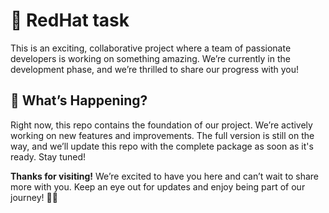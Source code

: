 # 🚀 RedHat task

This is an exciting, collaborative project where a team of passionate developers is working on something amazing. We’re currently in the development phase, and we’re thrilled to share our progress with you!

## 🌟 What’s Happening?

Right now, this repo contains the foundation of our project. We’re actively working on new features and improvements. The full version is still on the way, and we’ll update this repo with the complete package as soon as it's ready. Stay tuned!

**Thanks for visiting!** We’re excited to have you here and can’t wait to share more with you. Keep an eye out for updates and enjoy being part of our journey! 🚀🎉

